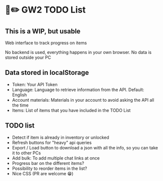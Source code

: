 # :notebook::pencil2: GW2 TODO List

## This is a WIP, but usable

Web interface to track progress on items

No backend is used, everything happens in your own browser. No data
is stored outside your PC

## Data stored in localStorage

- Token: Your API Token
- Language: Language to retrieve information from the API. Default: English
- Account materials: Materials in your account to avoid asking the API all the time
- Items: List of items that you have included in the TODO List

## TODO list

- Detect if item is already in inventory or unlocked
- Refresh buttons for "heavy" api queries
- Export / Load button to download a json with all the info, so you can take it to other PCs
- Add bulk: To add multiple chat links at once
- Progress bar on the different items?
- Possibility to reorder items in the list?
- Nice CSS (PR are welcome :grin:)
